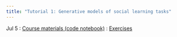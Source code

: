 ```yaml
---
title: "Tutorial 1: Generative models of social learning tasks"
---
```


Jul 5
  : [Course materials (code notebook)](#)
    : [Exercises](#)
